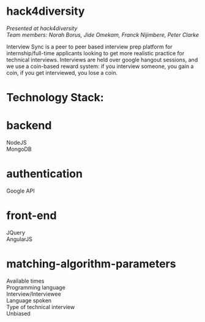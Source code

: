 # hack4diversity
*Presented at hack4diversity* <br />
*Team members: Norah Borus, Jide Omekam, Franck Nijimbere, Peter Clarke*

Interview Sync is a peer to peer based interview prep platform for internship/full-time applicants looking to get more realistic practice for technical interviews. Interviews are held over google hangout sessions, and we use a coin-based reward system: if you interview someone, you gain a coin, if you get interviewed, you lose a coin.

# Technology Stack:<br />
# backend
NodeJS<br />
MongoDB<br />

# authentication
Google API

# front-end
JQuery <br />
AngularJS <br />

# matching-algorithm-parameters
Available times <br />
Programming language <br />
Interview/Interviewee <br />
Language spoken <br />
Type of technical interview <br />
Unbiased <br />






